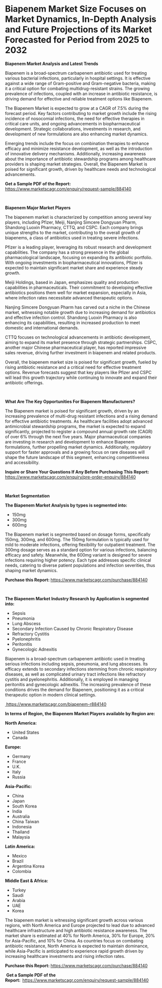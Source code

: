 <p><h1>Biapenem Market Size Focuses on Market Dynamics, In-Depth Analysis and Future Projections of its Market Forecasted for Period from 2025 to 2032</h1></p><p><strong>Biapenem Market Analysis and Latest Trends</strong></p>
<p><p>Biapenem is a broad-spectrum carbapenem antibiotic used for treating various bacterial infections, particularly in hospital settings. It is effective against a wide range of Gram-positive and Gram-negative bacteria, making it a critical option for combating multidrug-resistant strains. The growing prevalence of infections, coupled with an increase in antibiotic resistance, is driving demand for effective and reliable treatment options like Biapenem.</p><p>The Biapenem Market is expected to grow at a CAGR of 7.5% during the forecast period. Key factors contributing to market growth include the rising incidence of nosocomial infections, the need for effective therapies in critical care units, and ongoing advancements in biopharmaceutical development. Strategic collaborations, investments in research, and development of new formulations are also enhancing market dynamics. </p><p>Emerging trends include the focus on combination therapies to enhance efficacy and minimize resistance development, as well as the introduction of innovative delivery mechanisms. Additionally, increasing awareness about the importance of antibiotic stewardship programs among healthcare providers is shaping market strategies. Overall, the Biapenem Market is poised for significant growth, driven by healthcare needs and technological advancements.</p></p>
<p><strong>Get a Sample PDF of the Report:&nbsp;</strong> <a href="https://www.marketscagr.com/enquiry/request-sample/884140?utm_campaign=2304&utm_medium=2&utm_source=Github&utm_content=ia&utm_term=19042025&utm_id=biapenem">https://www.marketscagr.com/enquiry/request-sample/884140</a></p>
<p>&nbsp;</p>
<p><strong>Biapenem Major Market Players</strong></p>
<p><p>The biapenem market is characterized by competition among several key players, including Pfizer, Meiji, Nanjing Simcere Dongyuan Pharm, Shandong Luoxin Pharmacy, CTTQ, and CSPC. Each company brings unique strengths to the market, contributing to the overall growth of biapenems, a class of antibiotics used in treating severe infections.</p><p>Pfizer is a leading player, leveraging its robust research and development capabilities. The company has a strong presence in the global pharmacological landscape, focusing on expanding its antibiotic portfolio. With ongoing investments in biopharmaceutical innovations, Pfizer is expected to maintain significant market share and experience steady growth.</p><p>Meiji Holdings, based in Japan, emphasizes quality and production capabilities in pharmaceuticals. Their commitment to developing effective antibiotics positions them well for market expansion, especially in Asia, where infection rates necessitate advanced therapeutic options. </p><p>Nanjing Simcere Dongyuan Pharm has carved out a niche in the Chinese market, witnessing notable growth due to increasing demand for antibiotics and effective infection control. Shandong Luoxin Pharmacy is also enhancing its capabilities, resulting in increased production to meet domestic and international demands. </p><p>CTTQ focuses on technological advancements in antibiotic development, aiming to expand its market presence through strategic partnerships. CSPC, another major Chinese pharmaceutical player, has reported impressive sales revenue, driving further investment in biapenem and related products.</p><p>Overall, the biapenem market size is poised for significant growth, fueled by rising antibiotic resistance and a critical need for effective treatment options. Revenue forecasts suggest that key players like Pfizer and CSPC will lead this growth trajectory while continuing to innovate and expand their antibiotic offerings.</p></p>
<p>&nbsp;</p>
<p><strong>What Are The Key Opportunities For Biapenem Manufacturers?</strong></p>
<p><p>The Biapenem market is poised for significant growth, driven by an increasing prevalence of multi-drug resistant infections and a rising demand for effective antibiotic treatments. As healthcare facilities adopt advanced antimicrobial stewardship programs, the market is expected to expand significantly, projected to register a compound annual growth rate (CAGR) of over 6% through the next five years. Major pharmaceutical companies are investing in research and development to enhance Biapenem formulations, further propelling market dynamics. Additionally, regulatory support for faster approvals and a growing focus on rare diseases will shape the future landscape of this segment, enhancing competitiveness and accessibility.</p></p>
<p><strong>Inquire or Share Your Questions If Any Before Purchasing This Report:</strong> <a href="https://www.marketscagr.com/enquiry/pre-order-enquiry/884140?utm_campaign=2304&utm_medium=2&utm_source=Github&utm_content=ia&utm_term=19042025&utm_id=biapenem">https://www.marketscagr.com/enquiry/pre-order-enquiry/884140</a></p>
<p>&nbsp;</p>
<p><strong>Market Segmentation</strong></p>
<p><strong>The Biapenem Market Analysis by types is segmented into:</strong></p>
<p><ul><li>150mg</li><li>300mg</li><li>600mg</li></ul></p>
<p><p>The Biapenem market is segmented based on dosage forms, specifically 150mg, 300mg, and 600mg. The 150mg formulation is typically used for mild to moderate infections, offering flexibility for outpatient treatment. The 300mg dosage serves as a standard option for various infections, balancing efficacy and safety. Meanwhile, the 600mg variant is designed for severe infections requiring higher potency. Each type addresses specific clinical needs, catering to diverse patient populations and infection severities, thus shaping market dynamics.</p></p>
<p><strong>Purchase this Report:&nbsp;</strong><a href="https://www.marketscagr.com/purchase/884140?utm_campaign=2304&utm_medium=2&utm_source=Github&utm_content=ia&utm_term=19042025&utm_id=biapenem">https://www.marketscagr.com/purchase/884140</a></p>
<p>&nbsp;</p>
<p><strong>The Biapenem Market Industry Research by Application is segmented into:</strong></p>
<p><ul><li>Sepsis</li><li>Pneumonia</li><li>Lung Abscess</li><li>Secondary Infection Caused by Chronic Respiratory Disease</li><li>Refractory Cystitis</li><li>Pyelonephritis</li><li>Peritonitis</li><li>Gynecologic Adnexitis</li></ul></p>
<p><p>Biapenem is a broad-spectrum carbapenem antibiotic used in treating serious infections including sepsis, pneumonia, and lung abscesses. Its efficacy extends to secondary infections stemming from chronic respiratory diseases, as well as complicated urinary tract infections like refractory cystitis and pyelonephritis. Additionally, it is employed in managing peritonitis and gynecologic adnexitis. The increasing prevalence of these conditions drives the demand for Biapenem, positioning it as a critical therapeutic option in modern clinical settings.</p></p>
<p><a href="https://www.marketscagr.com/biapenem-r884140?utm_campaign=2304&utm_medium=2&utm_source=Github&utm_content=ia&utm_term=19042025&utm_id=biapenem">&nbsp;https://www.marketscagr.com/biapenem-r884140</a></p>
<p><strong>In terms of Region, the Biapenem Market Players available by Region are:</strong></p>
<p>
    <p> <strong> North America: </strong>
        <ul>
            <li>United States</li>
            <li>Canada</li>
        </ul>
        </p> 
    <p> <strong> Europe: </strong>
        <ul>
            <li>Germany</li>
            <li>France</li>
            <li>U.K.</li>
            <li>Italy</li>
            <li>Russia</li>
        </ul>
        </p> 
    <p> <strong> Asia-Pacific: </strong>
        <ul>
            <li>China</li>
            <li>Japan</li>
            <li>South Korea</li>
            <li>India</li>
            <li>Australia</li>
            <li>China Taiwan</li>
            <li>Indonesia</li>
            <li>Thailand</li>
            <li>Malaysia</li>
        </ul>
        </p> 
    <p> <strong> Latin America: </strong>
        <ul>
            <li>Mexico</li>
            <li>Brazil</li>
            <li>Argentina Korea</li>
            <li>Colombia</li>
        </ul>
        </p> 
    <p> <strong> Middle East & Africa: </strong>
        <ul>
            <li>Turkey</li>
            <li>Saudi</li>
            <li>Arabia</li>
            <li>UAE</li>
            <li>Korea</li>
        </ul>
    </p>
    </p>
<p><p>The biapenem market is witnessing significant growth across various regions, with North America and Europe projected to lead due to advanced healthcare infrastructure and high antibiotic resistance awareness. The market share is estimated at 40% for North America, 30% for Europe, 20% for Asia-Pacific, and 10% for China. As countries focus on combating antibiotic resistance, North America is expected to maintain dominance, while Asia-Pacific is anticipated to experience rapid growth driven by increasing healthcare investments and rising infection rates.</p></p>
<p><strong>Purchase this Report: </strong><a href="https://www.marketscagr.com/purchase/884140?utm_campaign=2304&utm_medium=2&utm_source=Github&utm_content=ia&utm_term=19042025&utm_id=biapenem">https://www.marketscagr.com/purchase/884140</a></p>
<p>&nbsp;<strong>Get a Sample PDF of the Report:&nbsp;&nbsp;</strong><a href="https://www.marketscagr.com/enquiry/request-sample/884140?utm_campaign=2304&utm_medium=2&utm_source=Github&utm_content=ia&utm_term=19042025&utm_id=biapenem">https://www.marketscagr.com/enquiry/request-sample/884140</a></p>
<p><strong></strong></p>
<p><p></p><p></p><p></p></p>